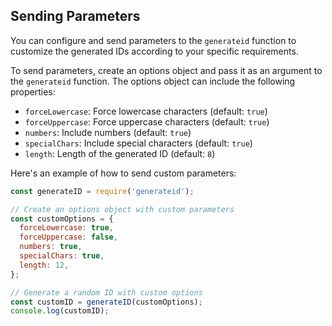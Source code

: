 ## Sending Parameters

You can configure and send parameters to the `generateid` function to customize the generated IDs according to your specific requirements.

To send parameters, create an options object and pass it as an argument to the `generateid` function. The options object can include the following properties:

- `forceLowercase`: Force lowercase characters (default: `true`)
- `forceUppercase`: Force uppercase characters (default: `true`)
- `numbers`: Include numbers (default: `true`)
- `specialChars`: Include special characters (default: `true`)
- `length`: Length of the generated ID (default: `8`)

Here's an example of how to send custom parameters:

```javascript
const generateID = require('generateid');

// Create an options object with custom parameters
const customOptions = {
  forceLowercase: true,
  forceUppercase: false,
  numbers: true,
  specialChars: true,
  length: 12,
};

// Generate a random ID with custom options
const customID = generateID(customOptions);
console.log(customID);
